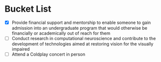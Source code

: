 # Bucket List 

- [x] Provide financial support and mentorship to enable someone to gain admission into an undergraduate program that would otherwise be financially or academically out of reach for them
- [ ] Conduct research in computational neuroscience and contribute to the development of technologies aimed at restoring vision for the visually impaired
- [ ] Attend a Coldplay concert in person
